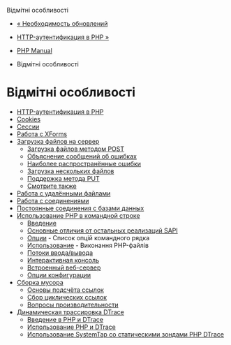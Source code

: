Відмітні особливості

-   [« Необходимость обновлений](security.current.html)
    
-   [HTTP-аутентификация в PHP »](features.http-auth.html)
    
-   [PHP Manual](index.html)
    
-   Відмітні особливості
    

# Відмітні особливості

-   [HTTP-аутентификация в PHP](features.http-auth.html)
-   [Cookies](features.cookies.html)
-   [Сессии](features.sessions.html)
-   [Работа с XForms](features.xforms.html)
-   [Загрузка файлов на сервер](features.file-upload.html)
    -   [Загрузка файлов методом POST](features.file-upload.post-method.html)
    -   [Объяснение сообщений об ошибках](features.file-upload.errors.html)
    -   [Наиболее распространённые ошибки](features.file-upload.common-pitfalls.html)
    -   [Загрузка нескольких файлов](features.file-upload.multiple.html)
    -   [Поддержка метода PUT](features.file-upload.put-method.html)
    -   [Смотрите также](features.file-upload.errors.seealso.html)
-   [Работа с удалёнными файлами](features.remote-files.html)
-   [Работа с соединениями](features.connection-handling.html)
-   [Постоянные соединения с базами данных](features.persistent-connections.html)
-   [Использование PHP в командной строке](features.commandline.html)
    -   [Введение](features.commandline.introduction.html)
    -   [Основные отличия от остальных реализаций SAPI](features.commandline.differences.html)
    -   [Опции](features.commandline.options.html) - Список опцій командного рядка
    -   [Использование](features.commandline.usage.html) - Виконання PHP-файлів
    -   [Потоки ввода/вывода](features.commandline.io-streams.html)
    -   [Интерактивная консоль](features.commandline.interactive.html)
    -   [Встроенный веб-сервер](features.commandline.webserver.html)
    -   [Опции конфигурации](features.commandline.ini.html)
-   [Сборка мусора](features.gc.html)
    -   [Основы подсчёта ссылок](features.gc.refcounting-basics.html)
    -   [Сбор циклических ссылок](features.gc.collecting-cycles.html)
    -   [Вопросы производительности](features.gc.performance-considerations.html)
-   [Динамическая трассировка DTrace](features.dtrace.html)
    -   [Введение в PHP и DTrace](features.dtrace.introduction.html)
    -   [Использование PHP и DTrace](features.dtrace.dtrace.html)
    -   [Использование SystemTap со статическими зондами PHP DTrace](features.dtrace.systemtap.html)